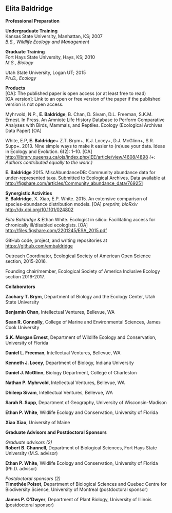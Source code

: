 <!--Biographical Sketch[2 page limit]
Submit your CV in the section Biographical Sketches. Follow the form
given in the Grants Program Guide II.C.2.f.i for senior personnel. List conference abstracts and titles of presentations separate from peer-reviewed articles. For unpublished manuscripts, list only those submitted or accepted for publication (along with most likely date of publication).-->
**Elita Baldridge** 
-----------------------
**Professional Preparation**  
<!--A list of the individual’s undergraduate and graduate education and postdoctoral training (including location) as indicated below:-->
**Undergraduate Training**  
Kansas State University, Manhattan, KS; 2007  
*B.S., Wildlife Ecology and Management*

**Graduate Training**  
Fort Hays State University, Hays, KS; 2010  
*M.S., Biology*    

Utah State University, Logan UT; 2015   
*Ph.D., Ecology*
    

**Products**  
[OA]: The published paper is open access (or at least free to read)  
[OA version]: Link to an open or free version of the paper if the published version is not open access.  

Myhrvold, N.P., **E. Baldridge**, B. Chan, D. Sivam, D.L. Freeman, S.K.M. Ernest. In Press. An Amniote Life History Database to Perform Comparative Analyses with Birds, Mammals, and Reptiles. Ecology (Ecological Archives Data Paper) [OA] 

White, E.P, **E. Baldridge**+ Z.T. Brym+, K.J. Locey+, D.J. McGlinn+, S.R. Supp+. 2013. Nine simple ways to make it easier to (re)use your data. Ideas in Ecology and Evolution. 6(2): 1–10. [OA] <http://library.queensu.ca/ojs/index.php/IEE/article/view/4608/4898> 
*(+: Authors contributed equally to the work.)*

**E. Baldridge** 2015. MiscAbundanceDB: Community abundance data for under-represented taxa. Submitted to Ecological Archives. Data available at <http://figshare.com/articles/Community_abundance_data/769251>


**Synergistic Activities**   
**E. Baldridge**, X. Xiao, E.P. White. 2015. An extensive comparison of species-abundance distribution models. [OA] *preprint, bioRxiv* http://dx.doi.org/10.1101/024802  
 
*Elita Baldridge* & Ethan White. Ecologist in silico: Facilitating access for chronically ill/disabled ecologists. [OA] <http://files.figshare.com/2201245/ESA_2015.pdf>

GitHub code, project, and writing repositories at <https://github.com/embaldridge>

Outreach Coordinator, Ecological Society of American Open Science section, 2015-2016.

Founding chair/member, Ecological Society of America Inclusive Ecology section 2016-2017.


**Collaborators**  
<!--Collaborators and Co-Editors. A list of all persons in alphabetical order (including their current organizational affiliations) who are currently, or who have been collaborators or co-authors with the individual on a project, book, article, report, abstract or paper during the 48 months preceding the submission of the proposal.-->
**Zachary T. Brym**, Department of Biology and the Ecology Center, Utah State University

**Benjamin Chan**, Intellectual Ventures, Bellevue, WA 

**Sean R. Connolly**, College of Marine and Environmental Sciences, James Cook University

**S.K. Morgan Ernest**, Department of Wildlife Ecology and Conservation, University
of Florida

**Daniel L. Freeman**, Intellectual Ventures, Bellevue, WA

**Kenneth J. Locey**, Department of Biology, Indiana University   

**Daniel J. McGlinn**, Biology Department, College of Charleston  

**Nathan P. Myhrvold**, Intellectual Ventures, Bellevue, WA

**Dhileep Sivam**, Intellectual Ventures, Bellevue, WA

**Sarah R. Supp**, Department of Geography, University of Wisconsin-Madison

**Ethan P. White**, Wildlife Ecology and Conservation, University of Florida  

**Xiao Xiao**, University of Maine


**Graduate Advisors and Postdoctoral Sponsors**   
<!--A list of the names of the individual’s own graduate advisor(s) and principal postdoctoral sponsor(s), and their current organizational affiliations. The total number of graduate advisors and postdoctoral sponsors also must be identified.-->
*Graduate advisors (2)*    
**Robert B. Channell**, Department of Biological Sciences, Fort Hays State University (M.S. advisor)  

**Ethan P. White**, Wildlife Ecology and Conservation, University of Florida (Ph.D. advisor)

*Postdoctoral sponsors (2)*  
**Timothée Poisot**, Department of Biological Sciences and Quebec Centre for Biodiversity Science, University of Montreal (postdoctoral sponsor)  

**James P. O'Dwyer**, Department of Plant Biology, University of Illinois (postdoctoral sponsor)

